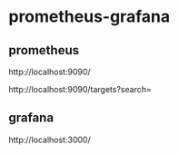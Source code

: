# prometheus-grafana
## prometheus
http://localhost:9090/

http://localhost:9090/targets?search=

## grafana
http://localhost:3000/